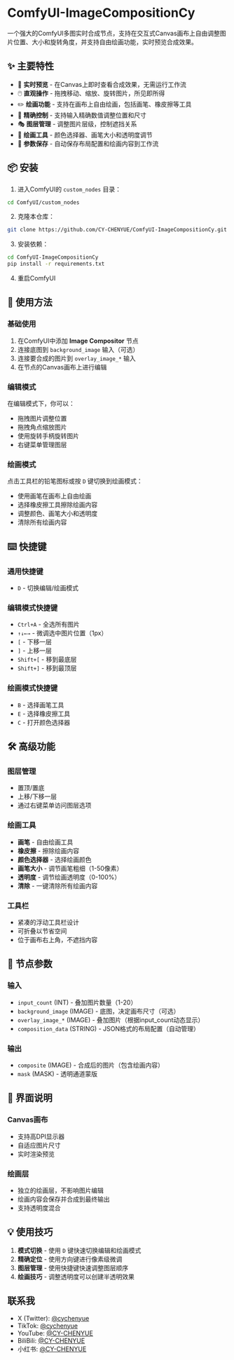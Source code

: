# ComfyUI-ImageCompositionCy

一个强大的ComfyUI多图实时合成节点，支持在交互式Canvas画布上自由调整图片位置、大小和旋转角度，并支持自由绘画功能，实时预览合成效果。

## ✨ 主要特性

- 🎨 **实时预览** - 在Canvas上即时查看合成效果，无需运行工作流
- 🖱️ **直观操作** - 拖拽移动、缩放、旋转图片，所见即所得
- ✏️ **绘画功能** - 支持在画布上自由绘画，包括画笔、橡皮擦等工具
- 📐 **精确控制** - 支持输入精确数值调整位置和尺寸
- 🎭 **图层管理** - 调整图片层级，控制遮挡关系
- 🎨 **绘画工具** - 颜色选择器、画笔大小和透明度调节
- 💾 **参数保存** - 自动保存布局配置和绘画内容到工作流

## 📦 安装

1. 进入ComfyUI的 `custom_nodes` 目录：
```bash
cd ComfyUI/custom_nodes
```

2. 克隆本仓库：
```bash
git clone https://github.com/CY-CHENYUE/ComfyUI-ImageCompositionCy.git
```

3. 安装依赖：
```bash
cd ComfyUI-ImageCompositionCy
pip install -r requirements.txt
```

4. 重启ComfyUI

## 🎯 使用方法

### 基础使用

1. 在ComfyUI中添加 **Image Compositor** 节点
2. 连接底图到 `background_image` 输入（可选）
3. 连接要合成的图片到 `overlay_image_*` 输入
4. 在节点的Canvas画布上进行编辑

### 编辑模式
在编辑模式下，你可以：
- 拖拽图片调整位置
- 拖拽角点缩放图片
- 使用旋转手柄旋转图片
- 右键菜单管理图层

### 绘画模式
点击工具栏的铅笔图标或按 `D` 键切换到绘画模式：
- 使用画笔在画布上自由绘画
- 选择橡皮擦工具擦除绘画内容
- 调整颜色、画笔大小和透明度
- 清除所有绘画内容

## ⌨️ 快捷键

### 通用快捷键
- `D` - 切换编辑/绘画模式

### 编辑模式快捷键
- `Ctrl+A` - 全选所有图片
- `↑↓←→` - 微调选中图片位置（1px）
- `[` - 下移一层
- `]` - 上移一层
- `Shift+[` - 移到最底层
- `Shift+]` - 移到最顶层

### 绘画模式快捷键
- `B` - 选择画笔工具
- `E` - 选择橡皮擦工具
- `C` - 打开颜色选择器

## 🛠️ 高级功能

### 图层管理
- 置顶/置底
- 上移/下移一层
- 通过右键菜单访问图层选项

### 绘画工具
- **画笔** - 自由绘画工具
- **橡皮擦** - 擦除绘画内容
- **颜色选择器** - 选择绘画颜色
- **画笔大小** - 调节画笔粗细（1-50像素）
- **透明度** - 调节绘画透明度（0-100%）
- **清除** - 一键清除所有绘画内容

### 工具栏
- 紧凑的浮动工具栏设计
- 可折叠以节省空间
- 位于画布右上角，不遮挡内容

## 📖 节点参数

### 输入
- `input_count` (INT) - 叠加图片数量（1-20）
- `background_image` (IMAGE) - 底图，决定画布尺寸（可选）
- `overlay_image_*` (IMAGE) - 叠加图片（根据input_count动态显示）
- `composition_data` (STRING) - JSON格式的布局配置（自动管理）

### 输出
- `composite` (IMAGE) - 合成后的图片（包含绘画内容）
- `mask` (MASK) - 透明通道蒙版

## 🎨 界面说明

### Canvas画布
- 支持高DPI显示器
- 自适应图片尺寸
- 实时渲染预览

### 绘画层
- 独立的绘画层，不影响图片编辑
- 绘画内容会保存并合成到最终输出
- 支持透明度混合

## 💡 使用技巧

1. **模式切换** - 使用 `D` 键快速切换编辑和绘画模式
2. **精确定位** - 使用方向键进行像素级微调
3. **图层管理** - 使用快捷键快速调整图层顺序
4. **绘画技巧** - 调整透明度可以创建半透明效果

## 联系我

- X (Twitter): [@cychenyue](https://x.com/cychenyue)
- TikTok: [@cychenyue](https://www.tiktok.com/@cychenyue)
- YouTube: [@CY-CHENYUE](https://www.youtube.com/@CY-CHENYUE)
- BiliBili: [@CY-CHENYUE](https://space.bilibili.com/402808950)
- 小红书: [@CY-CHENYUE](https://www.xiaohongshu.com/user/profile/6360e61f000000001f01bda0)